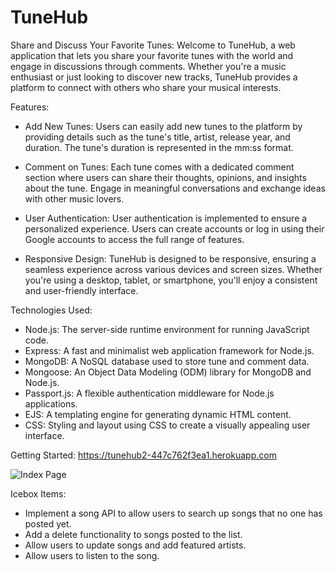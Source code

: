 # TuneHub
 Share and Discuss Your Favorite Tunes:
   Welcome to TuneHub, a web application that lets you share your favorite tunes with the world and engage in discussions through comments. Whether you're a music enthusiast or just looking to discover new tracks, TuneHub provides a platform to connect with others who share your musical interests.

Features:
* Add New Tunes: Users can easily add new tunes to the platform by providing details such as the tune's title, artist, release year, and duration. The tune's duration is represented in the mm:ss format.

* Comment on Tunes: Each tune comes with a dedicated comment section where users can share their thoughts, opinions, and insights about the tune. Engage in meaningful conversations and exchange ideas with other music lovers.

* User Authentication: User authentication is implemented to ensure a personalized experience. Users can create accounts or log in using their Google accounts to access the full range of features.

* Responsive Design: TuneHub is designed to be responsive, ensuring a seamless experience across various devices and screen sizes. Whether you're using a desktop, tablet, or smartphone, you'll enjoy a consistent and user-friendly interface.

Technologies Used:
* Node.js: The server-side runtime environment for running JavaScript code.
* Express: A fast and minimalist web application framework for Node.js.
* MongoDB: A NoSQL database used to store tune and comment data.
* Mongoose: An Object Data Modeling (ODM) library for MongoDB and Node.js.
* Passport.js: A flexible authentication middleware for Node.js applications.
* EJS: A templating engine for generating dynamic HTML content.
* CSS: Styling and layout using CSS to create a visually appealing user interface.

Getting Started: https://tunehub2-447c762f3ea1.herokuapp.com

![Index Page](https://i.imgur.com/4ITTVD0.png)

Icebox Items:
* Implement a song API to allow users to search up songs that no one has posted yet.
* Add a delete functionality to songs posted to the list.
* Allow users to update songs and add featured artists.
* Allow users to listen to the song.

